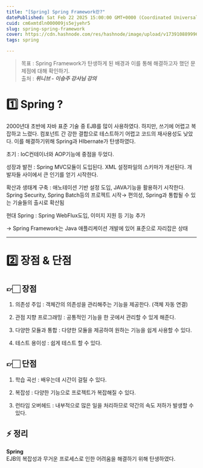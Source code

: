 ```yaml
---
title: "[Spring] Spring Framework란?"
datePublished: Sat Feb 22 2025 15:00:00 GMT+0000 (Coordinated Universal Time)
cuid: cm6xmtdln000009js5ejyehr5
slug: spring-spring-framework
cover: https://cdn.hashnode.com/res/hashnode/image/upload/v1739108899965/582f6e67-da48-409e-a3e7-351c0ea0b810.png
tags: spring

---
```


> 목표 : Spring Framework가 탄생하게 된 배경과 이를 통해 해결하고자 했던 문제점에 대해 확인하기.  
> 출처 : ***위니브 - 이승주 강사님 강의***

# 1️⃣ Spring ?

2000년대 초반에 자바 표준 기술 중 EJB를 많이 사용하였다. 하지만, 쓰기에 어렵고 복잡하고 느렸다. 컴포넌트 간 강한 결합으로 테스트하기 어렵고 코드의 재사용성도 낮았다. 이를 해결하기위해 Spring과 HIbernate가 탄생하였다.

초기 : IoC컨테이너와 AOP기능에 중점을 두었다.

성장과 발전 : Spring MVC모듈이 도입된다. XML 설정파일의 스키마가 개선된다. 개발자들 사이에서 큰 인기를 얻기 시작한다.

확산과 생태계 구축 : 애노테이션 기반 설정 도입, JAVA기능을 활용하기 시작한다. Spring Security, Spring Batch등의 프로젝트 시작→ 편의성, Spring과 통합될 수 있는 기술들의 출시로 확산됨

현대 Spring : Spring WebFlux도입, 이미지 지원 등 기능 추가

→ Spring Framework는 Java 애플리케이션 개발에 있어 표준으로 자리잡은 상태

---

# 2️⃣ 장점 & 단점

## 👉🏻 장점

1. 의존성 주입 : 객체간의 의존성을 관리해주는 기능을 제공한다. (객체 자동 연결)
    
2. 관점 지향 프로그래밍 : 공통적인 기능을 한 곳에서 관리할 수 있게 해준다.
    
3. 다양한 모듈과 통합 : 다양한 모듈을 제공하여 원하는 기능을 쉽게 사용할 수 있다.
    
4. 테스트 용이성 : 쉽게 테스트 할 수 있다.
    

## 👉🏻 단점

1. 학습 곡선 : 배우는데 시간이 걸릴 수 있다.
    
2. 복잡성 : 다양한 기능으로 프로젝트가 복잡해질 수 있다.
    
3. 런타임 오버헤드 : 내부적으로 많은 일을 처리하므로 약간의 속도 저하가 발생할 수 있다.
    

## ⚡ 정리

**Spring**  
EJB의 복잡성과 무거운 프로세스로 인한 어려움을 해결하기 위해 탄생하였다.